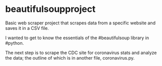 # beautifulsoupproject

Basic web scraper project that scrapes data from a specific website and saves it in a CSV file. 

I wanted to get to know the essentials of the #beautifulsoup library in #python. 

The next step is to scrape the CDC site for coronavirus stats and analyze the data; the outline of which is in another file, coronavirus.py. 

